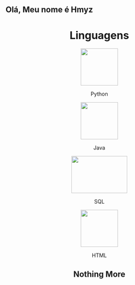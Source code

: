 ## Olá, Meu nome é Hmyz

<header>
  <main>
    <h1>Linguagens</h1>
    <section align="center">
      <img src="https://upload.wikimedia.org/wikipedia/commons/c/c3/Python-logo-notext.svg" width="100" height="100">
      <p>Python</p>
    </section>
    <section align="center">
      <img src="https://upload.wikimedia.org/wikipedia/en/3/30/Java_programming_language_logo.svg" width="100" height="100">
      <p>Java</p>
    </section>
    <section align="center">
      <img src="https://upload.wikimedia.org/wikipedia/commons/8/87/Sql_data_base_with_logo.png" width="150" height="100">
      <p>SQL</p>
    </section>
    <section align="center">
      <img src="https://upload.wikimedia.org/wikipedia/commons/6/61/HTML5_logo_and_wordmark.svg" width="100" height="100">
      <p>HTML</p>
    </section>
    <h2>Nothing More</h2>
  </main>
</header>
